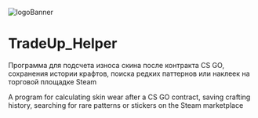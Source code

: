 ![logoBanner](https://user-images.githubusercontent.com/45515206/133918104-640d1d79-763f-4579-a2ac-b7b9f1e0bfae.png)

# TradeUp_Helper
Программа для подсчета износа скина после контракта CS GO, сохранения истории крафтов, поиска редких паттернов или наклеек на торговой площадке Steam

A program for calculating skin wear after a CS GO contract, saving crafting history, searching for rare patterns or stickers on the Steam marketplace
